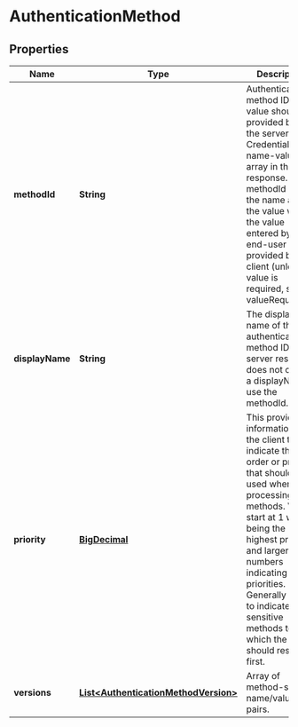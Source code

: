 
# AuthenticationMethod

## Properties
Name | Type | Description | Notes
------------ | ------------- | ------------- | -------------
**methodId** | **String** | Authentication method ID. This value should be provided back to the server in the CredentialValues name-value array in the response. The methodId will be the name and the value will be the value entered by the end-user or provided by the client (unless no value is required, see valueRequired). | 
**displayName** | **String** | The display name of the authentication method ID. If the server response does not contain a displayName, use the methodId. |  [optional]
**priority** | [**BigDecimal**](BigDecimal.md) | This provides information to the client to indicate the order or priority that should be used when processing methods. Values start at 1 with 1 being the highest priority and larger numbers indicating lower priorities. Generally used to indicate time-sensitive methods to which the user should respond first. |  [optional]
**versions** | [**List&lt;AuthenticationMethodVersion&gt;**](AuthenticationMethodVersion.md) | Array of method-specific name/value pairs. | 



